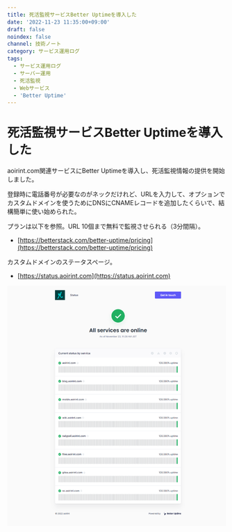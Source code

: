 ```yaml
---
title: 死活監視サービスBetter Uptimeを導入した
date: '2022-11-23 11:35:00+09:00'
draft: false
noindex: false
channel: 技術ノート
category: サービス運用ログ
tags:
  - サービス運用ログ
  - サーバー運用
  - 死活監視
  - Webサービス
  - 'Better Uptime'
---
```

# 死活監視サービスBetter Uptimeを導入した

aoirint.com関連サービスにBetter Uptimeを導入し、死活監視情報の提供を開始しました。

登録時に電話番号が必要なのがネックだけれど、URLを入力して、オプションでカスタムドメインを使うためにDNSにCNAMEレコードを追加したくらいで、結構簡単に使い始められた。

プランは以下を参照。URL 10個まで無料で監視させられる（3分間隔）。

- [https://betterstack.com/better-uptime/pricing](https://betterstack.com/better-uptime/pricing)

カスタムドメインのステータスページ。

- [https://status.aoirint.com](https://status.aoirint.com)

![](images/status_page.png)
